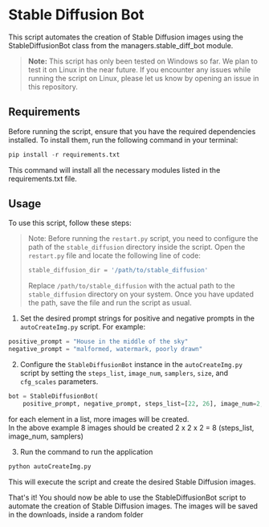 # Stable Diffusion Bot
This script automates the creation of Stable Diffusion images using the StableDiffusionBot class from the managers.stable_diff_bot module.

> **Note:** This script has only been tested on Windows so far. We plan to test it on Linux in the near future. If you encounter any issues while running the script on Linux, please let us know by opening an issue in this repository.

## Requirements
Before running the script, ensure that you have the required dependencies installed. To install them, run the following command in your terminal:

```python
pip install -r requirements.txt
```

This command will install all the necessary modules listed in the requirements.txt file.

## Usage
To use this script, follow these steps:

> Note: Before running the `restart.py` script, you need to configure the path of the `stable_diffusion` directory inside the script. Open the `restart.py` file and locate the following line of code: 
> ```python
> stable_diffusion_dir = '/path/to/stable_diffusion'
> ```
> Replace `/path/to/stable_diffusion` with the actual path to the `stable_diffusion` directory on your system. Once you have updated the path, save the file and run the script as usual.

1. Set the desired prompt strings for positive and negative prompts in the `autoCreateImg.py` script. For example:
```python
positive_prompt = "House in the middle of the sky"
negative_prompt = "malformed, watermark, poorly drawn"
```

2. Configure the `StableDiffusionBot` instance in the `autoCreateImg.py` script by setting the `steps_list`, `image_num`, `samplers`, `size`, and `cfg_scales` parameters.
```python
bot = StableDiffusionBot(
    positive_prompt, negative_prompt, steps_list=[22, 26], image_num=2, samplers=['DPM++ 2M Karras', 'Euler a'], size=[512, 600], cfg_scales=[7.0])
```

for each element in a list, more images will be created.  
In the above example 8 images should be created 
2 x 2 x 2 = 8
(steps_list, image_num, samplers)

3. Run the command to run the application
```python
python autoCreateImg.py
```

This will execute the script and create the desired Stable Diffusion images.

That's it! You should now be able to use the StableDiffusionBot script to automate the creation of Stable Diffusion images.
The images will be saved in the downloads, inside a random folder